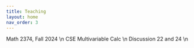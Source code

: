 ```yaml
---
title: Teaching
layout: home
nav_order: 3
---
```

Math 2374, Fall 2024 \n
CSE Multivariable Calc \n
Discussion 22 and 24 \n
